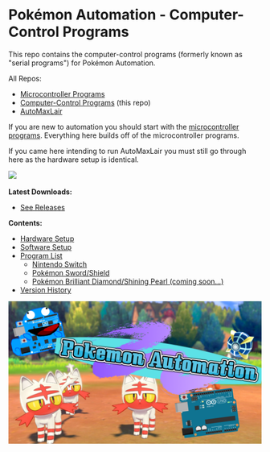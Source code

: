 # Pokémon Automation - Computer-Control Programs

This repo contains the computer-control programs (formerly known as "serial programs") for Pokémon Automation.

All Repos:
- [Microcontroller Programs](https://github.com/PokemonAutomation/Microcontroller)
- [Computer-Control Programs](https://github.com/PokemonAutomation/ComputerControl) (this repo)
- [AutoMaxLair](https://github.com/PokemonAutomation/AutoMaxLair)

If you are new to automation you should start with the [microcontroller programs](https://github.com/PokemonAutomation/Microcontroller). Everything here builds off of the microcontroller programs.

If you came here intending to run AutoMaxLair you must still go through here as the hardware setup is identical.

[<img src="https://canary.discordapp.com/api/guilds/695809740428673034/widget.png?style=banner2">](https://discord.gg/cQ4gWxN)

**Latest Downloads:**
- [See Releases](https://github.com/PokemonAutomation/ComputerControl/releases)

**Contents:**
- [Hardware Setup](Wiki/Hardware/README.md)
- [Software Setup](Wiki/Software/README.md)
- [Program List](Wiki/Programs/README.md)
  - [Nintendo Switch](Wiki/Programs/README.md#nintendo-switch)
  - [Pokémon Sword/Shield](Wiki/Programs/README.md#pokémon-swordshield)
  - [Pokémon Brilliant Diamond/Shining Pearl (coming soon...)](Wiki/Programs/README.md#pokémon-brilliant-diamondshining-pearl)
- [Version History](Wiki/VersionHistory.md)

<img src="Wiki/images/server-banner.png" width="800">




